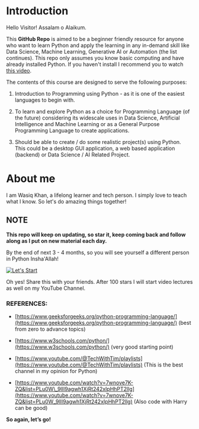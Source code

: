Introduction
============

Hello Visitor! Assalam o Alaikum. 

This **GitHub Repo** is aimed to be a beginner friendly resource for anyone who want to learn Python and apply the learning in any in-demand skill like Data Science, Machine Learning, Generative AI or Automation (the list continues). This repo only assumes you know basic computing and have already installed Python. If you haven't install I recommend you to watch [this video](https://www.youtube.com/watch?v=nU2Egc3Zx3Q).

The contents of this course are designed to serve the following purposes:

1.  Introduction to Programming using Python - as it is one of the easiest languages to begin with.
    
2.  To learn and explore Python as a choice for Programming Language (of the future) considering its widescale uses in Data Science, Artificial Intelligence and Machine Learning or as a General Purpose Programming Language to create applications.
    
3.  Should be able to create / do some realistic project(s) using Python. This could be a desktop GUI application, a web based application (backend) or Data Science / AI Related Project.

About me
============
I am Wasiq Khan, a lifelong learner and tech person. I simply love to teach what I know. So let's do amazing things together!  

## NOTE

**This repo will keep on updating, so star it, keep coming back and follow along as I put on new material each day.**

By the end of next 3 - 4 months, so you will see yourself a different person in Python Insha'Allah! 

[![Let's Start](../../Start.png)](https://github.com/wasiqs-classics/Python-Lectures-Github/tree/master/Module%201%20-%20Basic%20Topics)

Oh yes! Share this with your friends. After 100 stars I will start video lectures as well on my YouTube Channel. 
        

### REFERENCES:

*   [https://www.geeksforgeeks.org/python-programming-language/](https://www.geeksforgeeks.org/python-programming-language/) (best from zero to advance topics)
    
*   [https://www.w3schools.com/python/](https://www.w3schools.com/python/) (very good starting point)
    
*   [https://www.youtube.com/@TechWithTim/playlists](https://www.youtube.com/@TechWithTim/playlists) (This is the best channel in my opinion for Python)
    
*   [https://www.youtube.com/watch?v=7wnove7K-ZQ&list=PLu0W\_9lII9agwh1XjRt242xIpHhPT2llg](https://www.youtube.com/watch?v=7wnove7K-ZQ&list=PLu0W_9lII9agwh1XjRt242xIpHhPT2llg) (Also code with Harry can be good)
    

**So again, let’s go!**
